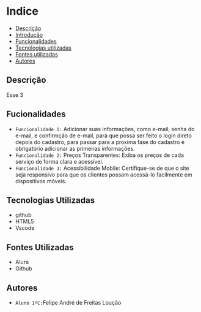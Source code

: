 # Indice 
* [Descrição](#descrição)
* [Introdução](#introdução)
* [Funcionalidades](#funcionalidades)
* [Tecnologias utilizadas](#tecnologias-utilizadas)
* [Fontes utilizadas](#fontes-utilizadas)
* [Autores](#autores)

## Descrição
Esse 3
## Fucionalidades
* ``Funcionalidade 1:`` Adicionar suas informações, como e-mail, senha do e-mail, e confirmção de e-mail, para que possa ser feito o login direto depois do cadastro, para passar para a proxima fase do cadastro é obrigatório adicionar as primeiras informações.
* ``Funcionalidade 2:`` Preços Transparentes: Exiba os preços de cada serviço de forma clara e acessível. 
* ``Funcionalidade 3:`` Acessibilidade Mobile: Certifique-se de que o site seja responsivo para que os clientes possam acessá-lo facilmente em dispositivos móveis.
## Tecnologias Utilizadas
* github
* HTML5
* Vscode
## Fontes Utilizadas
* Alura
* Github

## Autores
* ``Aluno 1ºC:``Felipe André de Freitas Loução